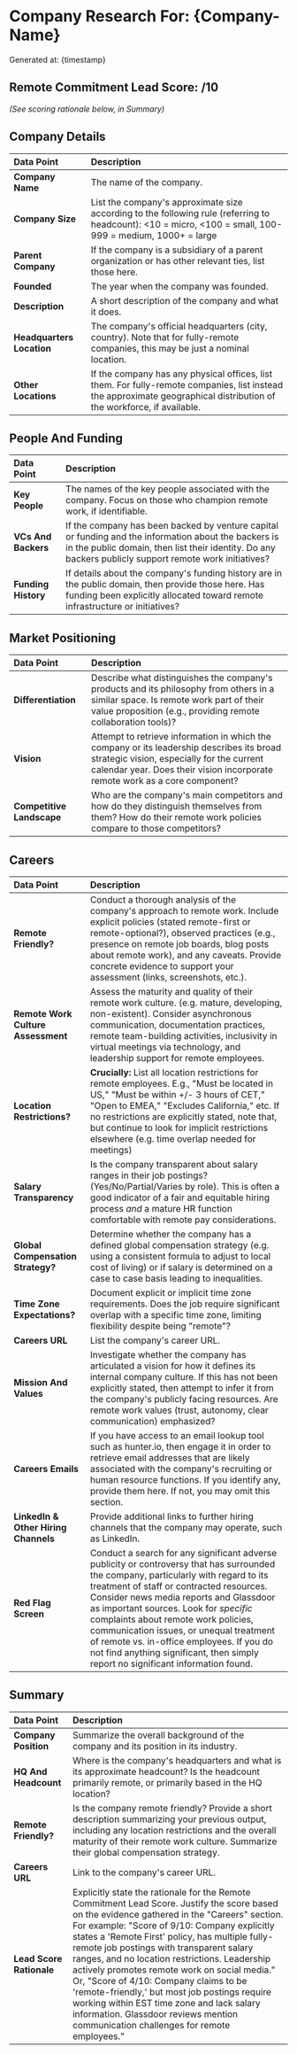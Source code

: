# **Company Research For: {Company-Name}**
Generated at: {timestamp}

## **Remote Commitment Lead Score:**  __/10__
*(See scoring rationale below, in Summary)*

## Company Details

| Data Point | Description |
| :---- | :---- |
| **Company Name** | The name of the company. |
| **Company Size** | List the company's approximate size according to the following rule (referring to headcount): \<10 \= micro, \<100 \= small, 100-999 \= medium, 1000+ \= large |
| **Parent Company** | If the company is a subsidiary of a parent organization or has other relevant ties, list those here. |
| **Founded** | The year when the company was founded. |
| **Description** | A short description of the company and what it does. |
| **Headquarters Location** | The company's official headquarters (city, country).  Note that for fully-remote companies, this may be just a nominal location. |
| **Other Locations** | If the company has any physical offices, list them. For fully-remote companies, list instead the approximate geographical distribution of the workforce, if available. |

## People And Funding

| Data Point | Description |
| :---- | :---- |
| **Key People** | The names of the key people associated with the company. Focus on those who champion remote work, if identifiable. |
| **VCs And Backers** | If the company has been backed by venture capital or funding and the information about the backers is in the public domain, then list their identity. Do any backers publicly support remote work initiatives? |
| **Funding History** | If details about the company's funding history are in the public domain, then provide those here. Has funding been explicitly allocated toward remote infrastructure or initiatives? |

## Market Positioning

| Data Point | Description |
| :---- | :---- |
| **Differentiation** | Describe what distinguishes the company's products and its philosophy from others in a similar space. Is remote work part of their value proposition (e.g., providing remote collaboration tools)? |
| **Vision** | Attempt to retrieve information in which the company or its leadership describes its broad strategic vision, especially for the current calendar year. Does their vision incorporate remote work as a core component? |
| **Competitive Landscape** | Who are the company's main competitors and how do they distinguish themselves from them? How do their remote work policies compare to those competitors? |

## Careers

| Data Point | Description |
| :---- | :---- |
| **Remote Friendly?** | Conduct a thorough analysis of the company's approach to remote work. Include explicit policies (stated remote-first or remote-optional?), observed practices (e.g., presence on remote job boards, blog posts about remote work), and any caveats. Provide concrete evidence to support your assessment (links, screenshots, etc.). |
| **Remote Work Culture Assessment** | Assess the maturity and quality of their remote work culture. (e.g. mature, developing, non-existent). Consider asynchronous communication, documentation practices, remote team-building activities, inclusivity in virtual meetings via technology, and leadership support for remote employees. |
| **Location Restrictions?** |  **Crucially:** List all location restrictions for remote employees. E.g., "Must be located in US," "Must be within +/- 3 hours of CET," "Open to EMEA," "Excludes California," etc.  If no restrictions are explicitly stated, note that, but continue to look for implicit restrictions elsewhere (e.g. time overlap needed for meetings) |
| **Salary Transparency** | Is the company transparent about salary ranges in their job postings? (Yes/No/Partial/Varies by role). This is often a good indicator of a fair and equitable hiring process *and* a mature HR function comfortable with remote pay considerations. |
| **Global Compensation Strategy?** | Determine whether the company has a defined global compensation strategy (e.g. using a consistent formula to adjust to local cost of living) or if salary is determined on a case to case basis leading to inequalities. |
| **Time Zone Expectations?** | Document explicit or implicit time zone requirements. Does the job require significant overlap with a specific time zone, limiting flexibility despite being "remote"? |
| **Careers URL** | List the company's career URL. |
| **Mission And Values** | Investigate whether the company has articulated a vision for how it defines its internal company culture. If this has not been explicitly stated, then attempt to infer it from the company's publicly facing resources. Are remote work values (trust, autonomy, clear communication) emphasized? |
| **Careers Emails** | If you have access to an email lookup tool such as hunter.io, then engage it in order to retrieve email addresses that are likely associated with the company's recruiting or human resource functions. If you identify any, provide them here. If not, you may omit this section. |
| **LinkedIn & Other Hiring Channels** | Provide additional links to further hiring channels that the company may operate, such as LinkedIn. |
| **Red Flag Screen** | Conduct a search for any significant adverse publicity or controversy that has surrounded the company, particularly with regard to its treatment of staff or contracted resources. Consider news media reports and Glassdoor as important sources. Look for *specific* complaints about remote work policies, communication issues, or unequal treatment of remote vs. in-office employees. If you do not find anything significant, then simply report no significant information found. |

## Summary

| Data Point | Description |
| :---- | :---- |
| **Company Position** | Summarize the overall background of the company and its position in its industry. |
| **HQ And Headcount** | Where is the company's headquarters and what is its approximate headcount? Is the headcount primarily remote, or primarily based in the HQ location? |
| **Remote Friendly?** | Is the company remote friendly? Provide a short description summarizing your previous output, including any location restrictions and the overall maturity of their remote work culture. Summarize their global compensation strategy.
| **Careers URL** | Link to the company's career URL. |
| **Lead Score Rationale** | Explicitly state the rationale for the Remote Commitment Lead Score. Justify the score based on the evidence gathered in the "Careers" section. For example: "Score of 9/10: Company explicitly states a 'Remote First' policy, has multiple fully-remote job postings with transparent salary ranges, and no location restrictions. Leadership actively promotes remote work on social media."  Or, "Score of 4/10: Company claims to be 'remote-friendly,' but most job postings require working within EST time zone and lack salary information. Glassdoor reviews mention communication challenges for remote employees." |
 